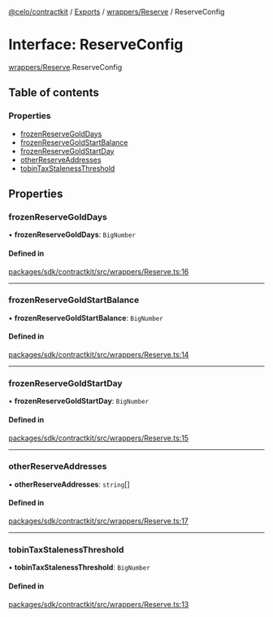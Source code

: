 [@celo/contractkit](../README.md) / [Exports](../modules.md) / [wrappers/Reserve](../modules/wrappers_Reserve.md) / ReserveConfig

# Interface: ReserveConfig

[wrappers/Reserve](../modules/wrappers_Reserve.md).ReserveConfig

## Table of contents

### Properties

- [frozenReserveGoldDays](wrappers_Reserve.ReserveConfig.md#frozenreservegolddays)
- [frozenReserveGoldStartBalance](wrappers_Reserve.ReserveConfig.md#frozenreservegoldstartbalance)
- [frozenReserveGoldStartDay](wrappers_Reserve.ReserveConfig.md#frozenreservegoldstartday)
- [otherReserveAddresses](wrappers_Reserve.ReserveConfig.md#otherreserveaddresses)
- [tobinTaxStalenessThreshold](wrappers_Reserve.ReserveConfig.md#tobintaxstalenessthreshold)

## Properties

### frozenReserveGoldDays

• **frozenReserveGoldDays**: `BigNumber`

#### Defined in

[packages/sdk/contractkit/src/wrappers/Reserve.ts:16](https://github.com/celo-org/developer-tooling/blob/master/packages/sdk/contractkit/src/wrappers/Reserve.ts#L16)

___

### frozenReserveGoldStartBalance

• **frozenReserveGoldStartBalance**: `BigNumber`

#### Defined in

[packages/sdk/contractkit/src/wrappers/Reserve.ts:14](https://github.com/celo-org/developer-tooling/blob/master/packages/sdk/contractkit/src/wrappers/Reserve.ts#L14)

___

### frozenReserveGoldStartDay

• **frozenReserveGoldStartDay**: `BigNumber`

#### Defined in

[packages/sdk/contractkit/src/wrappers/Reserve.ts:15](https://github.com/celo-org/developer-tooling/blob/master/packages/sdk/contractkit/src/wrappers/Reserve.ts#L15)

___

### otherReserveAddresses

• **otherReserveAddresses**: `string`[]

#### Defined in

[packages/sdk/contractkit/src/wrappers/Reserve.ts:17](https://github.com/celo-org/developer-tooling/blob/master/packages/sdk/contractkit/src/wrappers/Reserve.ts#L17)

___

### tobinTaxStalenessThreshold

• **tobinTaxStalenessThreshold**: `BigNumber`

#### Defined in

[packages/sdk/contractkit/src/wrappers/Reserve.ts:13](https://github.com/celo-org/developer-tooling/blob/master/packages/sdk/contractkit/src/wrappers/Reserve.ts#L13)
